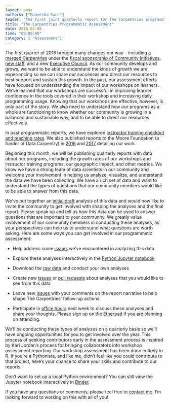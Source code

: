 ```yaml
---
layout: page
authors: ["Maneesha Sane"]
teaser: "The first joint quarterly report for The Carpentries programs"
title: "The Carpentries Programmatic Assessment"
date: 2018-05-08
time: "09:00:00"
category: [ "Assessment"]
---
```


The first quarter of 2018 brought many changes our way – including [a merged Carpentries](https://software-carpentry.org/blog/2017/08/mergermotions.html) under the [fiscal sponsorship of Community Initiatives](https://software-carpentry.org/blog/2018/01/fiscal-sponsor-transition.html), [new staff](http://www.datacarpentry.org/blog/curriculum-dev-scaling/), and a new [Executive Council](https://software-carpentry.org/blog/2017/12/executive-council-2018.html). As our community develops and grows, we want to be able to understand the kinds of growth we are experiencing so we can share our successes and direct our resources to best support and sustain this growth. In the past, our assessment efforts have focused on understanding the impact of our workshops on learners. We’ve learned that our workshops are successful in improving learner confidence in the tools covered in their workshop and increasing daily programming usage. Knowing that our workshops are effective, however, is only part of the story. We also need to understand how our programs as a whole are functioning to know whether our community is growing in a balanced and sustainable way, and to be able to direct our resources effectively. 

In past programmatic reports, we have 
explored [instructor training checkout and teaching rates](http://www.datacarpentry.org/blog/instructor-metrics/). We also published 
reports to the Moore Foundation (a funder of Data Carpentry) 
in [2016](http://www.datacarpentry.org/blog/moore-report/) 
and [2017](https://docs.google.com/document/d/1z8hmrufu8MTkYBWrhLXEuX-XHVC9CRP8NaQ-K3VpNXs/edit#heading=h.gsgawnz5qky) detailing our work.  

Beginning this month, we will be publishing quarterly reports with data about our programs, including the growth rates of our workshops 
and instructor training programs, our geographic impact, and other metrics.  We know we have a strong team of 
data scientists in our community and welcome your involvement in helping us analyze, visualize, 
and understand the data we have been collecting. We have a rich set of data and want to understand the types of 
questions that our community members would like to be able to answer from this data. 

We’ve put together an
[initial draft](https://github.com/carpentries/assessment/blob/master/programmatic-assessment/workshops/final_report_draft.ipynb) 
analysis of this data and would now like to invite the community to get involved with shaping the analyses and the final report. 
Please speak up and tell us how this data can be used to answer questions that are important to your community. 
We greatly value involvement of our community members in conducting these analyses, as your perspectives can 
help us to understand what questions are worth asking. Here are some ways you can get involved in our programmatic assessment:

- Help address some [issues](https://github.com/carpentries/assessment/issues) we’ve encountered in analyzing this data

- Explore these analyses interactively in 
the [Python Jupyter notebook](https://github.com/carpentries/assessment/blob/master/programmatic-assessment/workshops/final_report_draft.ipynb)

- Download the [raw data](https://github.com/carpentries/assessment/tree/master/programmatic-assessment/workshops/data_files) 
and conduct your own analyses

- Create new [issues](https://github.com/carpentries/assessment/issues) 
or [pull requests](https://github.com/carpentries/assessment/pulls) about analyses that you would like to see from this data

- Leave new [issues](https://github.com/carpentries/assessment/issues) with your comments on 
the report narrative to help shape The Carpentries’ follow-up actions

- Participate in [office hours](http://pad.software-carpentry.org/programmatic-assessment) next week to 
discuss these analyses and share your thoughts. Please sign up on the [Etherpad](http://pad.software-carpentry.org/programmatic-assessment) if you are planning on attending. 

We’ll be conducting these types of analyses on a quarterly basis so we’ll have ongoing opportunities for you to get 
involved over the year.  This process of seeking contributors early in the assessment process is inspired by 
Kari Jordan’s process for bringing collaborators into workshop assessment reporting. Our workshop assessment 
has been done entirely in R.  If  you’re a Pythonista, and like me, didn’t feel like you could contribute to that 
project, here’s your chance to share your skills and contribute to our reports.  

Don’t want to set up a local Python 
environment? You can still view the Jupyter notebook interactively in [Binder](https://mybinder.org/v2/gh/carpentries/assessment/master).

If you have any questions or comments, please feel free to [contact me](mailto:maneesha@carpentries.org). 
I’m looking forward to working on this with all of you!
